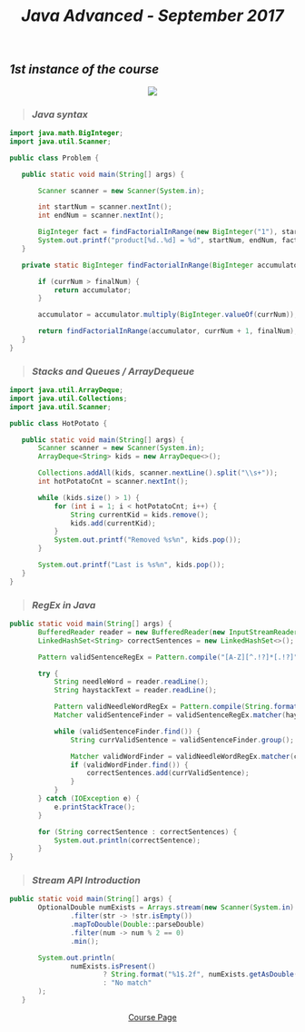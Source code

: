 <h1 align="center"><em>Java Advanced - September 2017</em></h1>
 
<br />

## *1st instance of the course*
 
 <p align="center">
<img src="https://camo.githubusercontent.com/d902ec7d428cdebcfad0299a0d2c4cf13641ec72/68747470733a2f2f7062732e7477696d672e636f6d2f6d656469612f44744f3759566e56594141674565782e6a7067" />
 </p>
 
 > ### *Java syntax*

 ```Java
import java.math.BigInteger;
import java.util.Scanner;

public class Problem {

    public static void main(String[] args) {

        Scanner scanner = new Scanner(System.in);

        int startNum = scanner.nextInt();
        int endNum = scanner.nextInt();

        BigInteger fact = findFactorialInRange(new BigInteger("1"), startNum, endNum);
        System.out.printf("product[%d..%d] = %d", startNum, endNum, fact);
    }

    private static BigInteger findFactorialInRange(BigInteger accumulator, int currNum, int finalNum) {

        if (currNum > finalNum) {
            return accumulator;
        }

        accumulator = accumulator.multiply(BigInteger.valueOf(currNum));

        return findFactorialInRange(accumulator, currNum + 1, finalNum);
    }
}
 ```
> ### *Stacks and Queues / ArrayDequeue*
 ```Java
import java.util.ArrayDeque;
import java.util.Collections;
import java.util.Scanner;

public class HotPotato {

    public static void main(String[] args) {
        Scanner scanner = new Scanner(System.in);
        ArrayDeque<String> kids = new ArrayDeque<>();

        Collections.addAll(kids, scanner.nextLine().split("\\s+"));
        int hotPotatoCnt = scanner.nextInt();

        while (kids.size() > 1) {
            for (int i = 1; i < hotPotatoCnt; i++) {
                String currentKid = kids.remove();
                kids.add(currentKid);
            }
            System.out.printf("Removed %s%n", kids.pop());
        }

        System.out.printf("Last is %s%n", kids.pop());
    }
}
 ```
> ### *RegEx in Java*
 ```Java
 public static void main(String[] args) {
        BufferedReader reader = new BufferedReader(new InputStreamReader(System.in));
        LinkedHashSet<String> correctSentences = new LinkedHashSet<>();

        Pattern validSentenceRegEx = Pattern.compile("[A-Z][^.!?]*[.!?]");

        try {
            String needleWord = reader.readLine();
            String haystackText = reader.readLine();

            Pattern validNeedleWordRegEx = Pattern.compile(String.format("%s%s%s", "\\b", needleWord, "\\b"));
            Matcher validSentenceFinder = validSentenceRegEx.matcher(haystackText);

            while (validSentenceFinder.find()) {
                String currValidSentence = validSentenceFinder.group();

                Matcher validWordFinder = validNeedleWordRegEx.matcher(currValidSentence);
                if (validWordFinder.find()) {
                    correctSentences.add(currValidSentence);
                }
            }
        } catch (IOException e) {
            e.printStackTrace();
        }

        for (String correctSentence : correctSentences) {
            System.out.println(correctSentence);
        }
}
 ```
> ### *Stream API Introduction*
 ```Java
 public static void main(String[] args) {
        OptionalDouble numExists = Arrays.stream(new Scanner(System.in).nextLine().split("\\s+"))
                .filter(str -> !str.isEmpty())
                .mapToDouble(Double::parseDouble)
                .filter(num -> num % 2 == 0)
                .min();

        System.out.println(
                numExists.isPresent()
                        ? String.format("%1$.2f", numExists.getAsDouble())
                        : "No match"
        );
    }
 ```
<p align="center">
<a href="https://softuni.bg/trainings/1531/java-advanced-january-2017">Course Page</a> <br />
<p>
